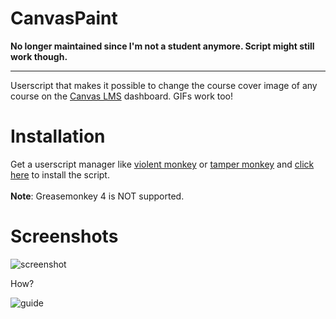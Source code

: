 # CanvasPaint

**No longer maintained since I'm not a student anymore. Script might still work though.**

---

Userscript that makes it possible to change the course cover image of any course on the [Canvas LMS](https://www.instructure.com/canvas/) dashboard. GIFs work too!

# Installation
Get a userscript manager like [violent monkey](https://violentmonkey.github.io/) or [tamper monkey](https://tampermonkey.net/) and [click here](https://github.com/sleeyax/CanvasPaint/raw/master/src/canvaspaint.user.js) to install the script.
<br><br>**Note**: Greasemonkey 4 is NOT supported.

# Screenshots
![screenshot](https://i.imgur.com/1idb8mY.png)

How?

![guide](https://i.imgur.com/QCSGJUK.png)

